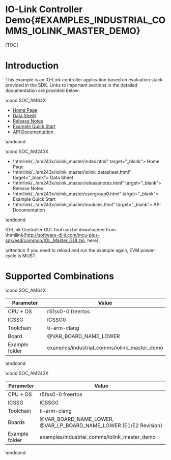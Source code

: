# IO-Link Controller Demo{#EXAMPLES_INDUSTRIAL_COMMS_IOLINK_MASTER_DEMO}

[TOC]

# Introduction

This example is an IO-Link controller application based on evaluation stack provided in the SDK. Links to important sections in the detailed documentation are provided below:

\cond SOC_AM64X

- <a href="../am64x/iolink_master/index.html" target="_blank"> Home Page </a>
- <a href="../am64x/iolink_master/iolink_datasheet.html" target="_blank"> Data Sheet </a>
- <a href="../am64x/iolink_master/releasenotes.html" target="_blank"> Release Notes </a>
- <a href="../am64x/iolink_master/usergroup0.html" target="_blank"> Example Quick Start </a>
- <a href="../am64x/iolink_master/modules.html" target="_blank"> API Documentation </a>

\endcond

\cond SOC_AM243X

- \htmllink{../am243x/iolink_master/index.html" target="_blank"> Home Page </a>
- \htmllink{../am243x/iolink_master/iolink_datasheet.html" target="_blank"> Data Sheet </a>
- \htmllink{../am243x/iolink_master/releasenotes.html" target="_blank"> Release Notes </a>
- \htmllink{../am243x/iolink_master/usergroup0.html" target="_blank"> Example Quick Start </a>
- \htmllink{../am243x/iolink_master/modules.html" target="_blank"> API Documentation </a>

\endcond

IO-Link Controller GUI Tool can be downloaded from \htmllink{http://software-dl.ti.com/mcu-plus-sdk/esd/common/IOL_Master_GUI.zip, here}.

\attention If you need to reload and run the example again, EVM power-cycle is MUST.

# Supported Combinations

\cond SOC_AM64X

 Parameter      | Value
 ---------------|-----------
 CPU + OS       | r5fss0-0 freertos
 ICSSG          | ICSSG0
 Toolchain      | ti-arm-clang
 Board          | @VAR_BOARD_NAME_LOWER
 Example folder | examples/industrial_comms/iolink_master_demo

\endcond

\cond SOC_AM243X

 Parameter      | Value
 ---------------|-----------
 CPU + OS       | r5fss0-0 freertos
 ICSSG          | ICSSG0
 Toolchain      | ti-arm-clang
 Boards         | @VAR_BOARD_NAME_LOWER, @VAR_LP_BOARD_NAME_LOWER (E1/E2 Revision)
 Example folder | examples/industrial_comms/iolink_master_demo

\endcond
